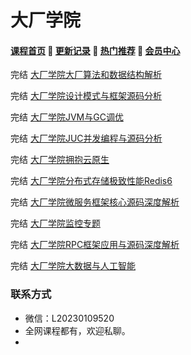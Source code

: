 # 大厂学院

#### [**课程首页**](../../README.md) 💖 [**更新记录**](./gxjl-2024.md) 💖 [**热门推荐**](./rmtj.md) 💖 [**会员中心**](./vip.md)

完结 [大厂学院大厂算法和数据结构解析](https://www.itdachang.com/)

完结 [大厂学院设计模式与框架源码分析](https://www.itdachang.com/)

完结 [大厂学院JVM与GC调优](https://www.itdachang.com/)

完结 [大厂学院JUC并发编程与源码分析](https://www.itdachang.com/)

完结 [大厂学院拥抱云原生](https://www.itdachang.com/)

完结 [大厂学院分布式存储极致性能Redis6](https://www.itdachang.com/)

完结 [大厂学院微服务框架核心源码深度解析](https://www.itdachang.com/)

完结 [大厂学院监控专题](https://www.itdachang.com/)

完结 [大厂学院RPC框架应用与源码深度解析](https://www.itdachang.com/)

完结 [大厂学院大数据与人工智能](https://www.itdachang.com/)

### 联系方式

-  微信：L20230109520
-  全网课程都有，欢迎私聊。
-   
